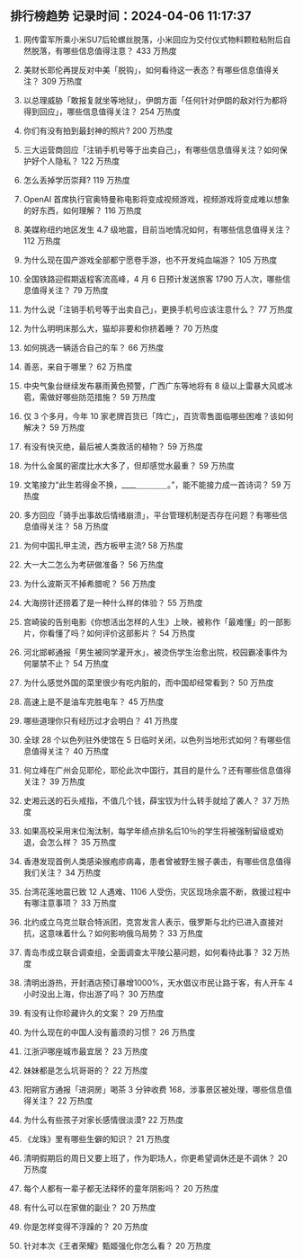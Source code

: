 
## 排行榜趋势 记录时间：2024-04-06 11:17:37
  
  1. 网传雷军所乘小米SU7后轮螺丝脱落，小米回应为交付仪式物料颗粒粘附后自然脱落，有哪些信息值得注意？ 433 万热度
    
  2. 美财长耶伦再提反对中美「脱钩」，如何看待这一表态？有哪些信息值得关注？ 309 万热度
    
  3. 以总理威胁「敢报复就坐等地狱」，伊朗方面「任何针对伊朗的敌对行为都将得到回应」，哪些信息值得关注？ 254 万热度
    
  4. 你们有没有拍到最封神的照片? 200 万热度
    
  5. 三大运营商回应「注销手机号等于出卖自己」，有哪些信息值得关注？如何保护好个人隐私？ 122 万热度
    
  6. 怎么丢掉学历崇拜? 119 万热度
    
  7. OpenAI 首席执行官奥特曼称电影将变成视频游戏，视频游戏将变成难以想象的好东西，如何理解？ 116 万热度
    
  8. 美媒称纽约地区发生 4.7 级地震，目前当地情况如何，有哪些信息值得关注？ 112 万热度
    
  9. 为什么现在国产游戏全部都宁愿卷手游，也不开发纯血端游？ 105 万热度
    
  10. 全国铁路迎假期返程客流高峰，4 月 6 日预计发送旅客 1790 万人次，哪些信息值得关注？ 79 万热度
    
  11. 为什么说「注销手机号等于出卖自己」，更换手机号应该注意什么？ 77 万热度
    
  12. 为什么明明床那么大，猫却非要和你挤着睡？ 70 万热度
    
  13. 如何挑选一辆适合自己的车？ 66 万热度
    
  14. 善恶，来自于哪里？ 62 万热度
    
  15. 中央气象台继续发布暴雨黄色预警，广西广东等地将有 8 级以上雷暴大风或冰雹，需做好哪些防范措施？ 59 万热度
    
  16. 仅 3 个多月，今年 10 家老牌百货已「阵亡」，百货零售面临哪些困难？该如何解决？ 59 万热度
    
  17. 有没有快灭绝，最后被人类救活的植物？ 59 万热度
    
  18. 为什么金属的密度比水大多了，但却感觉水最重？ 59 万热度
    
  19. 文笔接力“此生若得金不换，____＿＿＿＿。”，能不能接力成一首诗词？ 59 万热度
    
  20. 多方回应「骑手出事故后情绪崩溃」，平台管理机制是否存在问题？有哪些信息值得关注？ 58 万热度
    
  21. 为何中国扎甲主流，西方板甲主流? 58 万热度
    
  22. 大一大二怎么为考研做准备？ 56 万热度
    
  23. 为什么波斯灭不掉希腊呢？ 56 万热度
    
  24. 大海捞针还捞着了是一种什么样的体验？ 55 万热度
    
  25. 宫崎骏的告别电影《你想活出怎样的人生》上映，被称作「最难懂」的一部影片，你看懂了吗？如何评价这部影片？ 54 万热度
    
  26. 河北邯郸通报「男生被同学灌开水」，被烫伤学生治愈出院，校园霸凌事件为何屡禁不止？ 54 万热度
    
  27. 为什么感觉外国的菜里很少有吃内脏的，而中国却经常看到？ 50 万热度
    
  28. 高速上是不是油车完胜电车？ 45 万热度
    
  29. 哪些道理你只有经历过才会明白？ 41 万热度
    
  30. 全球 28 个以色列驻外使馆在 5 日临时关闭，以色列当地形式如何？有哪些信息值得关注？ 40 万热度
    
  31. 何立峰在广州会见耶伦，耶伦此次中国行，其目的是什么？还有哪些信息值得关注？ 39 万热度
    
  32. 史湘云送的石头戒指，不值几个钱，薛宝钗为什么转手就给了袭人？ 37 万热度
    
  33. 如果高校采用末位淘汰制，每学年绩点排名后10％的学生将被强制留级或劝退，会怎么样？ 35 万热度
    
  34. 香港发现首例人类感染猴疱疹病毒，患者曾被野生猴子袭击，有哪些信息值得我们关注？ 34 万热度
    
  35. 台湾花莲地震已致 12 人遇难、1106 人受伤，灾区现场余震不断，救援过程中有哪注意事项？ 33 万热度
    
  36. 北约成立乌克兰联合特派团，克宫发言人表示，俄罗斯与北约已进入直接对抗，这意味着什么？如何影响俄乌局势？ 33 万热度
    
  37. 青岛市成立联合调查组，全面调查太平陵公墓问题，如何看待此事？ 32 万热度
    
  38. 清明出游热，开封酒店预订暴增1000%，天水倡议市民让路于客，有人开车 4 小时没出上海，你出游了吗？ 30 万热度
    
  39. 有没有让你珍藏许久的文案？ 29 万热度
    
  40. 为什么现在的中国人没有蓄须的习惯？ 26 万热度
    
  41. 江浙沪哪座城市最宜居？ 23 万热度
    
  42. 妹妹都是怎么坑哥哥的？ 22 万热度
    
  43. 阳朔官方通报「进洞房」喝茶 3 分钟收费 168，涉事景区被处理，哪些信息值得关注？ 22 万热度
    
  44. 为什么有些孩子对家长感情很淡漠? 22 万热度
    
  45. 《龙珠》里有哪些生僻的知识？ 21 万热度
    
  46. 清明假期后的周日又要上班了，作为职场人，你更希望调休还是不调休？ 20 万热度
    
  47. 每个人都有一辈子都无法释怀的童年阴影吗？ 20 万热度
    
  48. 有什么可以在家做的副业？ 20 万热度
    
  49. 你是怎样变得不浮躁的？ 20 万热度
    
  50. 针对本次《王者荣耀》甄姬强化你怎么看？ 20 万热度
    